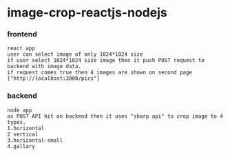 # image-crop-reactjs-nodejs

### frontend
```
react app
user can select image of only 1024*1024 size
if user select 1024*1024 size image then it push POST request to backend with image data.
if request comes true then 4 images are shown on second page ["http://localhost:3000/pics"]
```


### backend
```
node app
as POST API hit on backend then it uses "sharp api" to crop image to 4 types.
1.horizontal
2 vertical
3.horizontal-small
4.gallary
```
